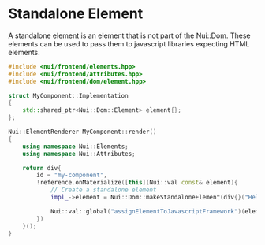 # Standalone Element

A standalone element is an element that is not part of the Nui::Dom.
These elements can be used to pass them to javascript libraries expecting HTML elements.

```cpp
#include <nui/frontend/elements.hpp>
#include <nui/frontend/attributes.hpp>
#include <nui/frontend/dom/element.hpp>

struct MyComponent::Implementation
{
    std::shared_ptr<Nui::Dom::Element> element{};
};

Nui::ElementRenderer MyComponent::render()
{
    using namespace Nui::Elements;
    using namespace Nui::Attributes;

    return div{
        id = "my-component",
        !reference.onMaterialize([this](Nui::val const& element){
            // Create a standalone element
            impl_->element = Nui::Dom::makeStandaloneElement(div{}("Hello World!"));

            Nui::val::global("assignElementToJavascriptFramework")(element->val());
        })
    }();
}
```